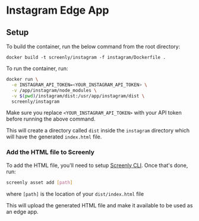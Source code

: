 # Instagram Edge App

## Setup

To build the container, run the below command from the root directory:

`docker build -t screenly/instagram -f instagram/Dockerfile .`

To run the container, run:
```sh
docker run \
  -e INSTAGRAM_API_TOKEN=<YOUR_INSTAGRAM_API_TOKEN> \
  -v /app/instagram/node_modules \
  -v $(pwd)/instagram/dist:/usr/app/instagram/dist \
  screenly/instagram
```

Make sure you replace `<YOUR_INSTAGRAM_API_TOKEN>` with your API token before running the above command.

This will create a directory called `dist` inside the `instagram` directory which will have the generated `index.html` file.

### Add the HTML file to Screenly

To add the HTML file, you'll need to setup [Screenly CLI](https://github.com/Screenly/cli).
Once that's done, run:

```sh
screenly asset add [path]
```

where `[path]` is the location of your `dist/index.html` file

This will upload the generated HTML file and make it available to be used as an edge app.
